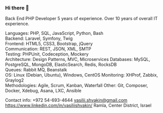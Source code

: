 ### Hi there 👋

Back End PHP Developer 5 years of experience. Over 10 years of overall IT experience.

Languages:			PHP, SQL, JavaScript, Python, Bash	
Backend:				Laravel, Symfony, Twig	
Frontend:				HTML5, CSS3, Bootstrap, jQuery	
Communication:	REST, JSON, XML, SMTP	
Testing:				PHPUnit, Codeception, Mockery	
Architecture:		Design Patterns, MVC, Microservices	
Databases:			MySQL, PostgreSQL, MongoDB, ElasticSearch, Redis, RocksDB	
Queues:					Rabbit MQ, Beanstalk	
OS:							Linux (Debian, Ubuntu), Windows, CentOS	
Monitoring:			XHProf, Zabbix, Graylog2	
Methodologies:	Agile, Scrum, Kanban, Waterfall	
Other:					Git, Composer, Docker, Xdebug, Asana, LXC, Ansible

Contact info:
+972 54-693-4644
vasilii.shvakin@gmail.com
https://www.linkedin.com/in/vasiliishvakin/
Ramla, Center District, Israel
